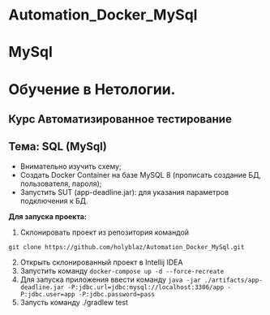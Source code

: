 # Automation_Docker_MySql

# MySql

# Обучение в Нетологии.

## Курс Автоматизированное тестирование

## Тема: SQL (MySql)

- Внимательно изучить схему;
- Создать Docker Container на базе MySQL 8 (прописать создание БД, пользователя, пароля);
- Запустить SUT (app-deadline.jar): для указания параметров подключения к БД.

**Для запуска проекта:**
1. Склонировать проект из репозитория командой

```
git clone https://github.com/holyblaz/Automation_Docker_MySql.git
```
2. Открыть склонированный проект в Intellij IDEA
3. Запустить команду ```docker-compose up -d --force-recreate```
4. Для запуска приложения ввести команду ```java -jar ./artifacts/app-deadline.jar -P:jdbc.url=jdbc:mysql://localhost:3306/app -P:jdbc.user=app -P:jdbc.password=pass```
5. Запусть команду ./gradlew test